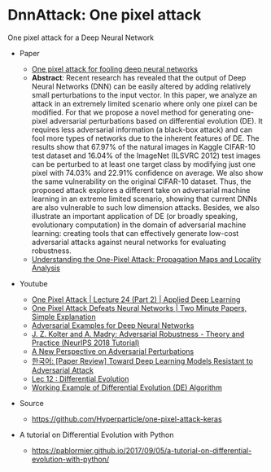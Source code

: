 # DnnAttack: One pixel attack
One pixel attack for a Deep Neural Network

* Paper
   * [One pixel attack for fooling deep neural networks](https://arxiv.org/abs/1710.08864)
   * **Abstract**: Recent research has revealed that the output of Deep Neural Networks (DNN) can be easily altered by adding relatively small perturbations to the input vector. In this paper, we analyze an attack in an extremely limited scenario where only one pixel can be modified. For that we propose a novel method for generating one-pixel adversarial perturbations based on differential evolution (DE). It requires less adversarial information (a black-box attack) and can fool more types of networks due to the inherent features of DE. The results show that 67.97% of the natural images in Kaggle CIFAR-10 test dataset and 16.04% of the ImageNet (ILSVRC 2012) test images can be perturbed to at least one target class by modifying just one pixel with 74.03% and 22.91% confidence on average. We also show the same vulnerability on the original CIFAR-10 dataset. Thus, the proposed attack explores a different take on adversarial machine learning in an extreme limited scenario, showing that current DNNs are also vulnerable to such low dimension attacks. Besides, we also illustrate an important application of DE (or broadly speaking, evolutionary computation) in the domain of adversarial machine learning: creating tools that can effectively generate low-cost adversarial attacks against neural networks for evaluating robustness.
   * [Understanding the One-Pixel Attack: Propagation Maps and Locality Analysis](https://www.researchgate.net/publication/331008411_Understanding_the_One-Pixel_Attack_Propagation_Maps_and_Locality_Analysis)


* Youtube
   * [One Pixel Attack | Lecture 24 (Part 2) | Applied Deep Learning](https://www.youtube.com/watch?v=1-wKbWH5wCc)
   * [One Pixel Attack Defeats Neural Networks | Two Minute Papers, Simple Explanation](https://www.youtube.com/watch?v=SA4YEAWVpbk)
   * [Adversarial Examples for Deep Neural Networks](https://www.youtube.com/watch?v=kxyacmVSGlI)
   * [J. Z. Kolter and A. Madry: Adversarial Robustness - Theory and Practice (NeurIPS 2018 Tutorial)](https://www.youtube.com/watch?v=TwP-gKBQyic)
   * [A New Perspective on Adversarial Perturbations](https://www.youtube.com/watch?v=mUt7w4UoYqM)
   * [한국어: [Paper Review] Toward Deep Learning Models Resistant to Adversarial Attack](https://www.youtube.com/watch?v=SePQlKQd5xY)
   * [Lec 12 : Differential Evolution](https://www.youtube.com/watch?v=xwR7WbKtylg)
   * [Working Example of Differential Evolution (DE) Algorithm](https://www.youtube.com/watch?v=xQT5YjxgiZE)

* Source
   * https://github.com/Hyperparticle/one-pixel-attack-keras


* A tutorial on Differential Evolution with Python
   * https://pablormier.github.io/2017/09/05/a-tutorial-on-differential-evolution-with-python/
